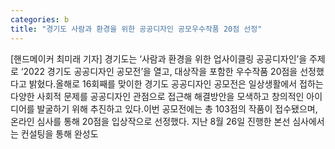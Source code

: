 ```yaml
---
categories: b
title: "경기도 사람과 환경을 위한 공공디자인 공모우수작품 20점 선정"
---
```

[핸드메이커 최미래 기자] 경기도는 ‘사람과 환경을 위한 업사이클링 공공디자인’을 주제로 ‘2022 경기도 공공디자인 공모전’을 열고, 대상작을 포함한 우수작품 20점을 선정했다고 밝혔다.올해로 16회째를 맞이한 경기도 공공디자인 공모전은 일상생활에서 접하는 다양한 사회적 문제를 공공디자인 관점으로 접근해 해결방안을 모색하고 창의적인 아이디어를 발굴하기 위해 추진하고 있다.이번 공모전에는 총 103점의 작품이 접수됐으며, 온라인 심사를 통해 20점을 입상작으로 선정했다. 지난 8월 26일 진행한 본선 심사에서는 컨설팅을 통해 완성도